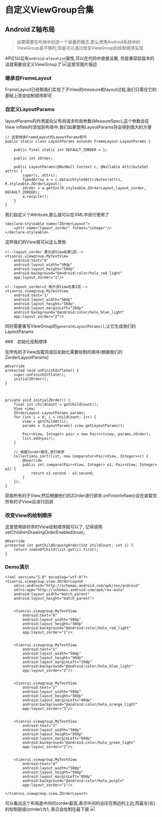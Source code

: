 # 自定义ViewGroup合集

## Android Z轴布局
> 如果需要在布局中创造一个层叠的概念,那么使用Android系统中的ViewGroup是不够的,但是可以通过改变ViewGroup的绘制顺序实现

API21以后有`android:elevation`属性,可以在代码中直接设置, 但是兼容低版本的话就需要自定义ViewGroup了
![这里写图片描述](http://img.blog.csdn.net/20170910220242375?watermark/2/text/aHR0cDovL2Jsb2cuY3Nkbi5uZXQveTg3NDk2MTUyNA==/font/5a6L5L2T/fontsize/400/fill/I0JBQkFCMA==/dissolve/70/gravity/SouthEast)

### 继承自FrameLayout
FrameLayout已经帮我们实现了子View的measure和layout过程,我们只需在它的基础上改变绘制顺序即可


### 自定义LayoutParams
layoutParams的作用是向父布局请求布局参数(MeasureSpec),这个参数会在View inflate时添加到布局中,我们如果使用LayoutParams将会得到很大的方便

```
// 这里继承FrameLayout的LayoutParams即可
public static class LayoutParams extends FrameLayout.LayoutParams {

    public final static int DEFAULT_ZORDER = 1;

    public int zOrder;

    public LayoutParams(@NonNull Context c, @Nullable AttributeSet attrs) {
        super(c, attrs);
        TypedArray a = c.obtainStyledAttributes(attrs, R.styleable.ZOrderLayout);
        zOrder = a.getInt(R.styleable.ZOrderLayout_layout_zorder, DEFAULT_ZORDER);
        a.recycle();
    }
}
```

我们自定义个Attribute,那么就可以在XML中进行使用了
```
<declare-styleable name="ZOrderLayout">
    <attr name="layout_zorder" format="integer"/>
</declare-styleable>
```
这样我们的View就可以这么使用
```
<!--layout_zorder 表示该View在第1层-->
<tianrui.viewgroup.MyTextView
    android:text="0"
    android:layout_width="50dp"
    android:layout_height="50dp"
    android:background="@android:color/holo_red_light"
    app:layout_zorder="1"/>

<!--layout_zorder=2 表示该View在第2层-->
<tianrui.viewgroup.MyTextView
    android:text="1"
    android:layout_width="50dp"
    android:layout_height="50dp"
    android:layout_marginLeft="20dp"
    android:background="@android:color/holo_blue_light"
    app:layout_zorder="2"/>
```

同时需要重写ViewGroup的`generateLayoutParams()`,让它生成我们的LayoutParams

###　初始化绘制顺序

在所有的子View加载完成后初始化需要绘制的顺序(根据我们的ZorderLayoutParams)
```
@Override
protected void onFinishInflate() {
    super.onFinishInflate();
    initialZOrder();
}



private void initialZOrder() {
    final int childCount = getChildCount();
    View view;
    ZOrderLayout.LayoutParams params;
    for (int i = 0; i < childCount; i++) {
        view = getChildAt(i);
        params = (LayoutParams) view.getLayoutParams();

        Pair<View, Integer> pair = new Pair<>(view, params.zOrder);
        list.add(pair);
    }
    
    // 根据Zorder属性,进行排序
    Collections.sort(list, new Comparator<Pair<View, Integer>>() {
        @Override
        public int compare(Pair<View, Integer> o1, Pair<View, Integer> o2) {
            return o1.second - o2.second;
        }
    });
}
```

获取所有的子View,然后根据他们的ZOrder进行排序,onFinishInflate()会在装载完所有的子View后进行回调

### 改变View的绘制顺序
这里使用排好序的View绘制顺序就可以了, 记得调用setChildrenDrawingOrderEnabled(true);
```
@Override
protected int getChildDrawingOrder(int childCount, int i) {
    return indexOfChild(list.get(i).first);
}
```

### Demo演示

```
<?xml version="1.0" encoding="utf-8"?>
<tianrui.viewgroup.view.ZOrderLayout
    xmlns:android="http://schemas.android.com/apk/res/android"
    xmlns:app="http://schemas.android.com/apk/res-auto"
    android:layout_width="match_parent"
    android:layout_height="match_parent">


    <tianrui.viewgroup.MyTextView
        android:text="0"
        android:layout_width="50dp"
        android:layout_height="50dp"
        android:background="@android:color/holo_red_light"
        app:layout_zorder="1"/>


    <tianrui.viewgroup.MyTextView
        android:text="1"
        android:layout_width="50dp"
        android:layout_height="50dp"
        android:layout_marginLeft="20dp"
        android:background="@android:color/holo_blue_light"
        app:layout_zorder="2"/>


    <tianrui.viewgroup.MyTextView
        android:text="2"
        android:layout_width="50dp"
        android:layout_height="50dp"
        android:layout_marginLeft="40dp"
        android:background="@android:color/holo_orange_light"
        app:layout_zorder="3"/>


    <tianrui.viewgroup.MyTextView
        android:text="3"
        android:layout_width="50dp"
        android:layout_height="50dp"
        android:layout_marginLeft="60dp"
        android:background="@android:color/holo_green_light"
        app:layout_zorder="2"/>


    <tianrui.viewgroup.MyTextView
        android:text="4"
        android:layout_width="50dp"
        android:layout_height="50dp"
        android:layout_marginLeft="80dp"
        android:background="@android:color/holo_purple"
        app:layout_zorder="1"/>

</tianrui.viewgroup.view.ZOrderLayout>
```

可以看出这个布局是中间的zorder最高,表示中间的会压在两边的上边,而最左(右)的绘制层级(zorder)为1, 表示会绘制在最下面
![](http://img.blog.csdn.net/20170910220242375?watermark/2/text/aHR0cDovL2Jsb2cuY3Nkbi5uZXQveTg3NDk2MTUyNA==/font/5a6L5L2T/fontsize/400/fill/I0JBQkFCMA==/dissolve/70/gravity/SouthEast)

